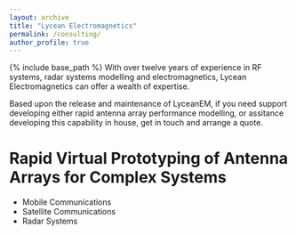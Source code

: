 ```yaml
---
layout: archive
title: "Lycean Electromagnetics"
permalink: /consulting/
author_profile: true
---
```


{% include base_path %}
With over twelve years of experience in RF systems, radar systems modelling and electromagnetics, Lycean Electromagnetics can offer a wealth of expertise.

Based upon the release and maintenance of LyceanEM, if you need support developing either rapid antenna array performance modelling, or assitance developing this capability in house, get in touch and arrange a quote.

Rapid Virtual Prototyping of Antenna Arrays for Complex Systems
======
* Mobile Communications
* Satellite Communications
* Radar Systems




